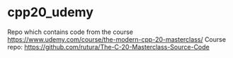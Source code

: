 # cpp20_udemy
Repo which contains code from the course https://www.udemy.com/course/the-modern-cpp-20-masterclass/
Course repo: https://github.com/rutura/The-C-20-Masterclass-Source-Code
